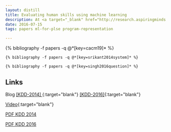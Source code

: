 ```yaml
---
layout: distill
title: Evaluating human skills using machine learning
description: At <a target="_blank" href="http://research.aspiringminds.com/">Aspiring Minds</a>, we showed how the problem of quantifying human skills can be cast as a problem in machine learning. Our CACM paper provides details on this framework, while our KDD works show how we evaluate computer programs using ML.
date: 2016-07-15
tags: papers ml-for-plse program-representation

---
```

<div class="publications">
    {% bibliography -f papers -q @*[key=cacm19]* %}

    {% bibliography -f papers -q @*[key=srikant2014system]* %}

    {% bibliography -f papers -q @*[key=singh2016question]* %}
</div>


## Links
Blog [ [KDD-2014] ](http://research.aspiringminds.com/ai-and-the-right-programmer/){:target="blank"} [[KDD-2016]](http://research.aspiringminds.com/question-independent-grading-kdd/){:target="blank"}

[Video](https://www.youtube.com/watch?v=vMlZwQZMwDs){:target="blank"}

[PDF KDD 2014](/assets/papers/kdd_14.pdf)

[PDF KDD 2016](/assets/papers/kdd_16.pdf)
